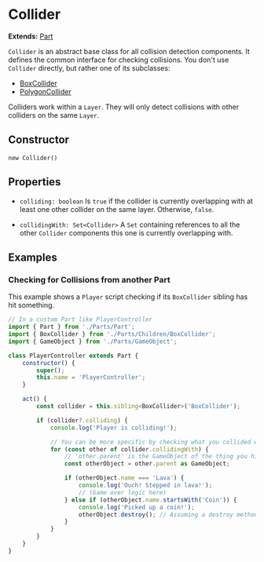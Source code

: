 # Collider

**Extends:** [Part](./Part.md)

`Collider` is an abstract base class for all collision detection components. It defines the common interface for checking collisions. You don't use `Collider` directly, but rather one of its subclasses:

-   [BoxCollider](./BoxCollider.md)
-   [PolygonCollider](./PolygonCollider.md)

Colliders work within a `Layer`. They will only detect collisions with other colliders on the same `Layer`.

## Constructor

`new Collider()`

## Properties

-   `colliding: boolean`
    Is `true` if the collider is currently overlapping with at least one other collider on the same layer. Otherwise, `false`.

-   `collidingWith: Set<Collider>`
    A `Set` containing references to all the other `Collider` components this one is currently overlapping with.

## Examples

### Checking for Collisions from another Part

This example shows a `Player` script checking if its `BoxCollider` sibling has hit something.

```javascript
// In a custom Part like PlayerController
import { Part } from './Parts/Part';
import { BoxCollider } from './Parts/Children/BoxCollider';
import { GameObject } from './Parts/GameObject';

class PlayerController extends Part {
    constructor() {
        super();
        this.name = 'PlayerController';
    }

    act() {
        const collider = this.sibling<BoxCollider>('BoxCollider');

        if (collider?.colliding) {
            console.log('Player is colliding!');

            // You can be more specific by checking what you collided with
            for (const other of collider.collidingWith) {
                // 'other.parent' is the GameObject of the thing you hit
                const otherObject = other.parent as GameObject;

                if (otherObject.name === 'Lava') {
                    console.log('Ouch! Stepped in lava!');
                    // (Game over logic here)
                } else if (otherObject.name.startsWith('Coin')) {
                    console.log('Picked up a coin!');
                    otherObject.destroy(); // Assuming a destroy method
                }
            }
        }
    }
}
```